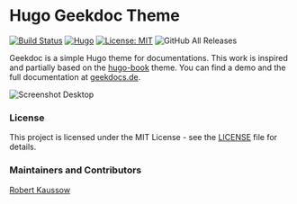 # Hugo Geekdoc Theme

[![Build Status](https://cloud.drone.io/api/badges/xoxys/hugo-geekdoc/status.svg)](https://cloud.drone.io/xoxys/hugo-geekdoc)
[![Hugo](https://img.shields.io/badge/hugo-0.55-blue.svg)](https://gohugo.io)
[![License: MIT](https://img.shields.io/badge/License-MIT-blue.svg)](LICENSE)
![GitHub All Releases](https://img.shields.io/github/downloads/xoxys/hugo-geekdoc/total)

Geekdoc is a simple Hugo theme for documentations. This work is inspired and partially based on the [hugo-book](https://github.com/alex-shpak/hugo-book) theme. You can find a demo and the full documentation at [geekdocs.de](https://geekdocs.de).

![Screenshot Desktop](https://github.com/xoxys/hugo-geekdoc/blob/master/local_media/desktop.png)


### License

This project is licensed under the MIT License - see the [LICENSE](LICENSE) file for details.

### Maintainers and Contributors

[Robert Kaussow](https://github.com/xoxys)
